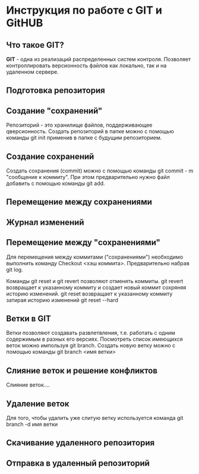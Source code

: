# Инструкция по работе с GIT и GitHUB

## Что такое GIT?

**GIT** - одна из реализаций распределенных систем контроля. Позволяет контроллировать версионность файлов как локально, так и на удаленном сервере.

## Подготовка репозитория

## Создание "сохранений"
Репозиторий - это хранилище файлов, поддерживающее qверсионность. Создать репозиторий в папке можно с помощью команды git init применив в папке с будущим репозиторием.

## Создание сохранений 

Создать сохранения (commit) можно с помощью команды git commit - m "сообщение к коммиту". При этом предварительно нужно файл добавить с помощью команды git add. 

## Перемещение между сохранениями


## Журнал изменений 


## Перемещение между "сохранениями"

Для перемещения между коммитами ("сохранениями") необходимо выполнить команду Checkout <хэш коммита>. Предварительно набрав git log.

Команды git reset и git revert позволяют отменять коммиты. git revert возвращает к указанному коммиту и создает новый коммит сохряняя историю изменений. git reset возвращает к указанному коммиту затирая историю изменений git reset --hard


## Ветки в GIT

Ветки позволяют создавать развлетвления, т.е. работать с одним содержимым в разных его версиях. Посмотреть список имеющихся веток можно импользуя git branch.
Создать новую ветку можно с помощью команды git branch <имя ветки>

## Слияние веток и решение конфликтов

Слияние веток....

## Удаление веток

Для того, чтобы удалить уже слитую ветку используется команда git branch -d имя ветки

## Скачивание удаленного репозитория

## Отправка в удаленный репозиторий


